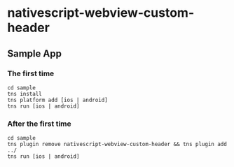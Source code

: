 # nativescript-webview-custom-header

## Sample App

### The first time

```
cd sample
tns install
tns platform add [ios | android]
tns run [ios | android]
```

### After the first time

```
cd sample
tns plugin remove nativescript-webview-custom-header && tns plugin add ../
tns run [ios | android]
```
